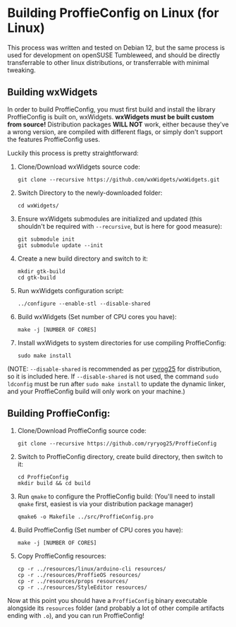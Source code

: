 # Building ProffieConfig on Linux (for Linux)

This process was written and tested on Debian 12, but the same process is used for development on openSUSE Tumbleweed, and should be directly transferrable to other linux distributions, or transferrable with minimal tweaking.

## Building wxWidgets

In order to build ProffieConfig, you must first build and install the library ProffieConfig is built on, wxWidgets. **wxWidgets must be built custom from source!** Distribution packages **WILL NOT** work, either because they've a wrong version, are compiled with different flags, or simply don't support the features ProffieConfig uses.

Luckily this process is pretty straightforward:

1. Clone/Download wxWidgets source code:
	```
	git clone --recursive https://github.com/wxWidgets/wxWidgets.git
	```
1. Switch Directory to the newly-downloaded folder:
	```
	cd wxWidgets/
	```
1. Ensure wxWidgets submodules are initialized and updated (this shouldn't be required with `--recursive`, but is here for good measure):
	```
	git submodule init
	git submodule update --init
	```
1. Create a new build directory and switch to it:
	```
	mkdir gtk-build
	cd gtk-build
	```
1. Run wxWidgets configuration script:
	```
	../configure --enable-stl --disable-shared
	```
1. Build wxWidgets (Set number of CPU cores you have):
	```
	make -j [NUMBER OF CORES]
	```
1. Install wxWidgets to system directories for use compiling ProffieConfig:
	```
	sudo make install
	```

(NOTE: `--disable-shared` is recommended as per [ryrog25](https://github.com/ryryog25/ProffieConfig/issues/10#issuecomment-2064536605) for distribution, so it is included here. If `--disable-shared` is not used, the command `sudo ldconfig` must be run after `sudo make install` to update the dynamic linker, and your ProffieConfig build will only work on your machine.)

## Building ProffieConfig:

1. Clone/Download ProffieConfig source code:
	```
	git clone --recursive https://github.com/ryryog25/ProffieConfig
	```
1. Switch to ProffieConfig directory, create build directory, then switch to it:
	```
	cd ProffieConfig
	mkdir build && cd build
	```
1. Run `qmake` to configure the ProffieConfig build: 
	(You'll need to install `qmake` first, easiest is via your distribution package manager)
	```
	qmake6 -o Makefile ../src/ProffieConfig.pro
	```
1. Build ProffieConfig (Set number of CPU cores you have):
	```
	make -j [NUMBER OF CORES]
	```
1. Copy ProffieConfig resources:
	```
	cp -r ../resources/linux/arduino-cli resources/
	cp -r ../resources/ProffieOS resources/
	cp -r ../resources/props resources/
	cp -r ../resources/StyleEditor resources/
	```

Now at this point you should have a `ProffieConfig` binary executable alongside its `resources` folder (and probably a lot of other compile artifacts ending with `.o`), and you can run ProffieConfig!
